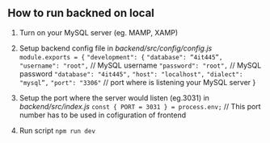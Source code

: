 
## How to run backned on local

1. Turn on your MySQL server (eg. MAMP, XAMP)
2. Setup backend config file
  in *backend/src/config/config.js*
  `module.exports = {`
  `"development": {`
   `"database": “4it445”,`
   `"username": "root",`  // MySQL username
   `"password": "root",`  // MySQL password
   `"database": "4it445",`
    `"host": "localhost",`
   `"dialect": "mysql”,`
   `"port": "3306"`  // port where is listening your MySQL server
  }

3. Setup the port where the server would listen (eg.3031)
    in *backend/src/index.js*
    `const { PORT = 3031 } = process.env;` // This port number has to be used in cofiguration of frontend
4. Run script `npm run dev`
